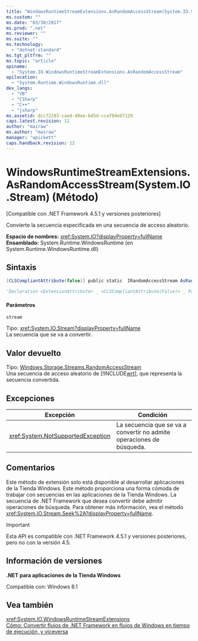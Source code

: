 ```yaml
---
title: "WindowsRuntimeStreamExtensions.AsRandomAccessStream(System.IO.Stream) (M&#233;todo) | Microsoft Docs"
ms.custom: ""
ms.date: "03/30/2017"
ms.prod: ".net"
ms.reviewer: ""
ms.suite: ""
ms.technology: 
  - "dotnet-standard"
ms.tgt_pltfrm: ""
ms.topic: "article"
apiname: 
  - "System.IO.WindowsRuntimeStreamExtensions.AsRandomAccessStream"
apilocation: 
  - "System.Runtime.WindowsRuntime.dll"
dev_langs: 
  - "VB"
  - "CSharp"
  - "C++"
  - "jsharp"
ms.assetid: dcc72283-caed-49ee-b45d-ccaf94e97129
caps.latest.revision: 12
author: "mairaw"
ms.author: "mairaw"
manager: "wpickett"
caps.handback.revision: 12
---
```

# WindowsRuntimeStreamExtensions.AsRandomAccessStream(System.IO.Stream) (M&#233;todo)
\[Compatible con .NET Framework 4.5.1 y versiones posteriores\]  
  
 Convierte la secuencia especificada en una secuencia de acceso aleatorio.  
  
 **Espacio de nombres:** <xref:System.IO?displayProperty=fullName>   
 **Ensamblado:** System.Runtime.WindowsRuntime \(en System.Runtime.WindowsRuntime.dll\)  
  
## Sintaxis  
  
```csharp  
[CLSCompliantAttribute(false)] public static  IRandomAccessStream AsRandomAccessStream(Stream stream)   
```  
  
```vb  
'Declaration <ExtensionAttribute> _ <CLSCompliantAttribute(False)> _ Public Shared Function AsRandomAccessStream ( _         stream As Stream) As IRandomAccessStream   
```  
  
#### Parámetros  
 `stream`  
  
 Tipo: <xref:System.IO.Stream?displayProperty=fullName>   
 La secuencia que se va a convertir.  
  
## Valor devuelto  
 Tipo: [Windows.Storage.Streams.RandomAccessStream](http://msdn.microsoft.com/library/windows/apps/windows.storage.streams.randomaccessstream.aspx)   
 Una secuencia de acceso aleatorio de [!INCLUDE[wrt](../../../includes/wrt-md.md)], que representa la secuencia convertida.  
  
## Excepciones  
  
|Excepción|Condición|  
|---------------|---------------|  
|<xref:System.NotSupportedException>|La secuencia que se va a convertir no admite operaciones de búsqueda.|  
  
## Comentarios  
 Este método de extensión solo está disponible al desarrollar aplicaciones de la Tienda Windows.  Este método proporciona una forma cómoda de trabajar con secuencias en las aplicaciones de la Tienda Windows.  La secuencia de .NET Framework que desea convertir debe admitir operaciones de búsqueda.  Para obtener más información, vea el método <xref:System.IO.Stream.Seek%2A?displayProperty=fullName>.  
  
> [!IMPORTANT]
>  Esta API es compatible con .NET Framework 4.5.1 y versiones posteriores, pero no con la versión 4.5.  
  
## Información de versiones  
 **.NET para aplicaciones de la Tienda Windows**  
  
 Compatible con: Windows 8.1  
  
## Vea también  
 <xref:System.IO.WindowsRuntimeStreamExtensions>   
 [Cómo: Convertir flujos de .NET Framework en flujos de Windows en tiempo de ejecución, y viceversa](../../../docs/standard/io/how-to-convert-between-dotnet-streams-and-winrt-streams.md)